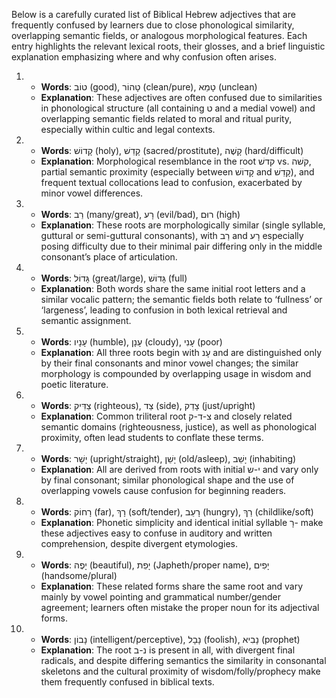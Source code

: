 Below is a carefully curated list of Biblical Hebrew adjectives that are frequently confused by learners due to close phonological similarity, overlapping semantic fields, or analogous morphological features. Each entry highlights the relevant lexical roots, their glosses, and a brief linguistic explanation emphasizing where and why confusion often arises.

1. - **Words**: טוֹב (good), טָהוֹר (clean/pure), טָמֵא (unclean)
   - **Explanation**: These adjectives are often confused due to similarities in phonological structure (all containing ט and a medial vowel) and overlapping semantic fields related to moral and ritual purity, especially within cultic and legal contexts.
1. - **Words**: קָדוֹשׁ (holy), קָדֵשׁ (sacred/prostitute), קָשֶׁה (hard/difficult)
   - **Explanation**: Morphological resemblance in the root קדשׁ vs. קשׁה, partial semantic proximity (especially between קָדוֹשׁ and קָדֵשׁ), and frequent textual collocations lead to confusion, exacerbated by minor vowel differences.
1. - **Words**: רַב (many/great), רָע (evil/bad), רוּם (high)
   - **Explanation**: These roots are morphologically similar (single syllable, guttural or semi-guttural consonants), with רַב and רָע especially posing difficulty due to their minimal pair differing only in the middle consonant’s place of articulation.
1. - **Words**: גָּדוֹל (great/large), גָּדוֹשׁ (full)
   - **Explanation**: Both words share the same initial root letters and a similar vocalic pattern; the semantic fields both relate to ‘fullness’ or ‘largeness’, leading to confusion in both lexical retrieval and semantic assignment.
1. - **Words**: עָנָיו (humble), עָנָן (cloudy), עָנִי (poor)
   - **Explanation**: All three roots begin with עָנ and are distinguished only by their final consonants and minor vowel changes; the similar morphology is compounded by overlapping usage in wisdom and poetic literature.
1. - **Words**: צַדִּיק (righteous), צַד (side), צָדֵק (just/upright)
   - **Explanation**: Common triliteral root צ-ד-ק and closely related semantic domains (righteousness, justice), as well as phonological proximity, often lead students to conflate these terms.
1. - **Words**: יָשָׁר (upright/straight), יָשֵׁן (old/asleep), יָשֵׁב (inhabiting)
   - **Explanation**: All are derived from roots with initial י-ש and vary only by final consonant; similar phonological shape and the use of overlapping vowels cause confusion for beginning readers.
1. - **Words**: רָחוֹק (far), רָךְ (soft/tender), רָעֵב (hungry), רַךְ (childlike/soft)
   - **Explanation**: Phonetic simplicity and identical initial syllable רָ- make these adjectives easy to confuse in auditory and written comprehension, despite divergent etymologies.
1. - **Words**: יָפֶה (beautiful), יָפֵת (Japheth/proper name), יָפִים (handsome/plural)
   - **Explanation**: These related forms share the same root and vary mainly by vowel pointing and grammatical number/gender agreement; learners often mistake the proper noun for its adjectival forms.
1. - **Words**: נָבוֹן (intelligent/perceptive), נָבָל (foolish), נָבִיא (prophet)
   - **Explanation**: The root נ-ב is present in all, with divergent final radicals, and despite differing semantics the similarity in consonantal skeletons and the cultural proximity of wisdom/folly/prophecy make them frequently confused in biblical texts.
